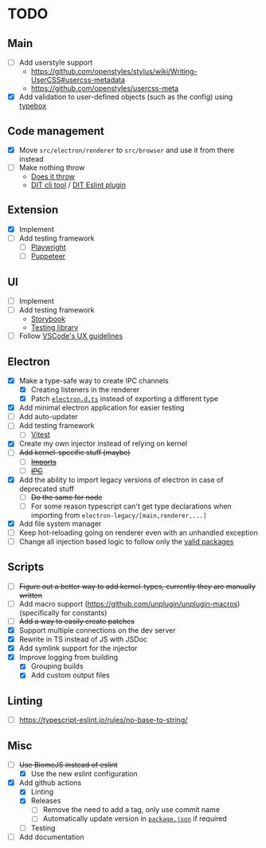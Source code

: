 # TODO

## Main
- [ ] Add userstyle support
  - https://github.com/openstyles/stylus/wiki/Writing-UserCSS#usercss-metadata
  - https://github.com/openstyles/usercss-meta
- [x] Add validation to user-defined objects (such as the config) using [typebox](https://github.com/sinclairzx81/typebox)

## Code management
- [x] Move `src/electron/renderer` to `src/browser` and use it from there instead
- [ ] Make nothing throw
  - [Does it throw](https://github.com/michaelangeloio/does-it-throw)
  - [DIT cli tool](https://github.com/michaelangeloio/does-it-throw/issues/59) / [DIT Eslint plugin](https://github.com/michaelangeloio/does-it-throw/issues/70)

## Extension
- [x] Implement
- [ ] Add testing framework
  - [ ] [Playwright](https://playwright.dev/docs/chrome-extensions)
  - [ ] [Puppeteer](https://pptr.dev/guides/chrome-extensions)

## UI
- [ ] Implement
- [ ] Add testing framework
  - [Storybook](https://github.com/storybookjs/storybook)
  - [Testing library](https://github.com/testing-library/svelte-testing-library)
- [ ] Follow [VSCode's UX guidelines](https://code.visualstudio.com/api/ux-guidelines/overview)

## Electron
- [x] Make a type-safe way to create IPC channels
  - [x] Creating listeners in the renderer
  - [x] Patch [`electron.d.ts`](./vendor/electron.d.ts) instead of exporting a different type
- [x] Add minimal electron application for easier testing
- [ ] Add auto-updater
- [ ] Add testing framework
  - [ ] [Vitest](https://github.com/vitest-dev/vitest)
- [x] Create my own injector instead of relying on kernel
- [ ] ~~Add kernel-specific stuff (maybe)~~
  - [ ] ~~[Imports](https://github.com/kernel-mod/electron/blob/master/tsconfig.json#L9)~~
  - [ ] ~~[IPC](https://github.com/kernel-mod/electron/blob/master/src/main/ipc.ts)~~
- [x] Add the ability to import legacy versions of electron in case of deprecated stuff
  - [ ] ~~Do the same for node~~
  - [ ] For some reason typescript can't get type declarations when importing from `electron-legacy/[main,renderer,...]`
- [x] Add file system manager
- [ ] Keep hot-reloading going on renderer even with an unhandled exception
- [ ] Change all injection based logic to follow only the [valid packages](https://github.com/electron/electron/blob/0346e0a8bff7b712f86f51075b3effcc1d8358f1/lib/browser/init.ts#L221)

## Scripts
- [ ] ~~Figure out a better way to add kernel-types, currently they are manually written~~
- [ ] Add macro support (https://github.com/unplugin/unplugin-macros) (specifically for constants)
- [ ] ~~Add a way to easily create patches~~
- [x] Support multiple connections on the dev server
- [x] Rewrite in TS instead of JS with JSDoc
- [x] Add symlink support for the injector
- [x] Improve logging from building
  - [x] Grouping builds
  - [x] Add custom output files

## Linting
- [ ] https://typescript-eslint.io/rules/no-base-to-string/

## Misc
- [ ] ~~Use BiomeJS instead of eslint~~
  - [x] Use the new eslint configuration
- [x] Add github actions
  - [x] Linting
  - [x] Releases
    - [ ] Remove the need to add a tag, only use commit name
    - [ ] Automatically update version in [`package.json`](./package.json) if required
  - [ ] Testing
- [ ] Add documentation
